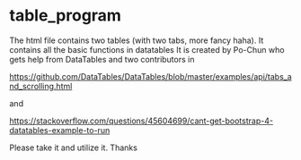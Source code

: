 # table_program

The html file contains two tables (with two tabs, more fancy haha). It contains all the basic functions in datatables
It is created by Po-Chun who gets help from DataTables and two contributors in

https://github.com/DataTables/DataTables/blob/master/examples/api/tabs_and_scrolling.html

and 

https://stackoverflow.com/questions/45604699/cant-get-bootstrap-4-datatables-example-to-run

Please take it and utilize it. Thanks
